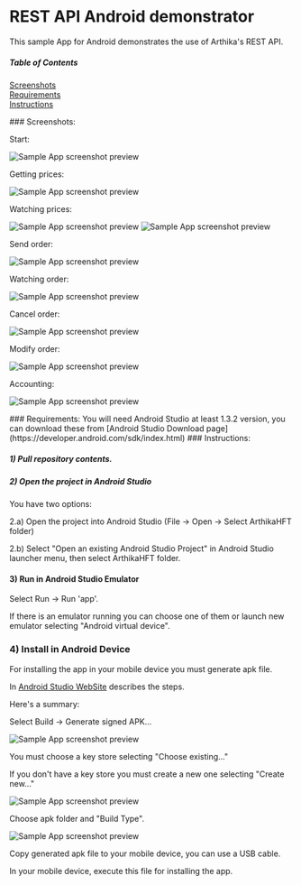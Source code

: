# REST API Android demonstrator
This sample App for Android demonstrates the use of Arthika's REST API.
##### Table of Contents 

[Screenshots](#Screenshots)   
[Requirements](#Requirements)   
[Instructions](#Instructions)   

<a name="Screenshots"/>
### Screenshots:

Start:

![Sample App screenshot preview](Images/Android-Sample-App-0.png)

Getting prices:

![Sample App screenshot preview](Images/Android-Sample-App-1.png)

Watching prices:

![Sample App screenshot preview](Images/Android-Sample-App-2.png)
![Sample App screenshot preview](Images/Android-Sample-App-3.png)

Send order:

![Sample App screenshot preview](Images/Android-Sample-App-4.png)

Watching order:

![Sample App screenshot preview](Images/Android-Sample-App-5.png)

Cancel order:

![Sample App screenshot preview](Images/Android-Sample-App-6.png)

Modify order:

![Sample App screenshot preview](Images/Android-Sample-App-7.png)

Accounting:

![Sample App screenshot preview](Images/Android-Sample-App-8.png)

<a name="Requirements"/>
### Requirements:
You will need Android Studio at least 1.3.2 version, you can download these from
[Android Studio Download page](https://developer.android.com/sdk/index.html)

<a name="Instructions"/>
### Instructions:

##### 1) Pull repository contents.

##### 2) Open the project in Android Studio
You have two options:

2.a) Open the project into Android Studio (File -> Open -> Select ArthikaHFT folder)

2.b) Select "Open an existing Android Studio Project" in Android Studio launcher menu, then select ArthikaHFT folder.

#### 3) Run in Android Studio Emulator

Select Run -> Run 'app'.

If there is an emulator running you can choose one of them or launch new emulator selecting "Android virtual device".

### 4) Install in Android Device

For installing the app in your mobile device you must generate apk file.

In [Android Studio WebSite](https://developer.android.com/tools/publishing/app-signing.html) describes the steps.

Here's a summary:

Select Build -> Generate signed APK...

![Sample App screenshot preview](signstudio1.png)

You must choose a key store selecting "Choose existing..."

If you don't have a key store you must create a new one selecting "Create new..."

![Sample App screenshot preview](signstudio2.png)

Choose apk folder and "Build Type".

![Sample App screenshot preview](signstudio3.png)

Copy generated apk file to your mobile device, you can use a USB cable.

In your mobile device, execute this file for installing the app.




